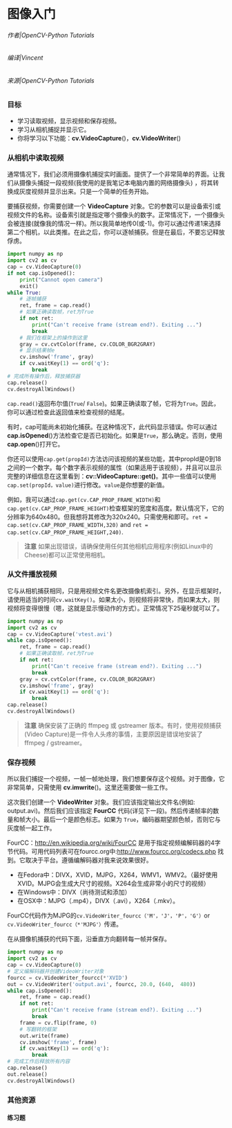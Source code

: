 # 图像入门

###### 作者|OpenCV-Python Tutorials 
###### 编译|Vincent
###### 来源|OpenCV-Python Tutorials 

### 目标
- 学习读取视频，显示视频和保存视频。
- 学习从相机捕捉并显示它。
- 你将学习以下功能：**cv.VideoCapture**()，**cv.VideoWriter**()

### 从相机中读取视频

通常情况下，我们必须用摄像机捕捉实时画面。提供了一个非常简单的界面。让我们从摄像头捕捉一段视频(我使用的是我笔记本电脑内置的网络摄像头) ，将其转换成灰度视频并显示出来。只是一个简单的任务开始。

要捕获视频，你需要创建一个 **VideoCapture** 对象。它的参数可以是设备索引或视频文件的名称。设备索引就是指定哪个摄像头的数字。正常情况下，一个摄像头会被连接(就像我的情况一样)。所以我简单地传0(或-1)。你可以通过传递1来选择第二个相机，以此类推。在此之后，你可以逐帧捕获。但是在最后，不要忘记释放俘虏。

```python
import numpy as np
import cv2 as cv
cap = cv.VideoCapture(0)
if not cap.isOpened():
    print("Cannot open camera")
    exit()
while True:
    # 逐帧捕获
    ret, frame = cap.read()
    # 如果正确读取帧，ret为True
    if not ret:
        print("Can't receive frame (stream end?). Exiting ...")
        break
    # 我们在框架上的操作到这里
    gray = cv.cvtColor(frame, cv.COLOR_BGR2GRAY)
    # 显示结果帧e
    cv.imshow('frame', gray)
    if cv.waitKey(1) == ord('q'):
        break
# 完成所有操作后，释放捕获器
cap.release()
cv.destroyAllWindows()
```

`cap.read()`返回布尔值(`True`/ `False`)。如果正确读取了帧，它将为`True`。因此，你可以通过检查此返回值来检查视频的结尾。

有时，cap可能尚未初始化捕获。在这种情况下，此代码显示错误。你可以通过**cap.isOpened**()方法检查它是否已初始化。如果是`True`，那么确定。否则，使用**cap.open**()打开它。

你还可以使用`cap.get(propId)`方法访问该视频的某些功能，其中propId是0到18之间的一个数字。每个数字表示视频的属性（如果适用于该视频），并且可以显示完整的详细信息在这里看到：**cv::VideoCapture::get()**。其中一些值可以使用`cap.set(propId，value)`进行修改。`value`是你想要的新值。

例如，我可以通过`cap.get(cv.CAP_PROP_FRAME_WIDTH)`和`cap.get(cv.CAP_PROP_FRAME_HEIGHT)`检查框架的宽度和高度。默认情况下，它的分辨率为640x480。但我想将其修改为320x240。只需使用和即可。`ret = cap.set(cv.CAP_PROP_FRAME_WIDTH,320)` and `ret = cap.set(cv.CAP_PROP_FRAME_HEIGHT,240)`.

> **注意**
  如果出现错误，请确保使用任何其他相机应用程序(例如Linux中的Cheese)都可以正常使用相机。

### 从文件播放视频

它与从相机捕获相同，只是用视频文件名更改摄像机索引。另外，在显示框架时，请使用适当的时间`cv.waitKey()`。如果太小，则视频将非常快，而如果太大，则视频将变得很慢（嗯，这就是显示慢动作的方式）。正常情况下25毫秒就可以了。

```python
import numpy as np
import cv2 as cv
cap = cv.VideoCapture('vtest.avi')
while cap.isOpened():
    ret, frame = cap.read()
    # 如果正确读取帧，ret为True
    if not ret:
        print("Can't receive frame (stream end?). Exiting ...")
        break
    gray = cv.cvtColor(frame, cv.COLOR_BGR2GRAY)
    cv.imshow('frame', gray)
    if cv.waitKey(1) == ord('q'):
        break
cap.release()
cv.destroyAllWindows()
```

> **注意**
确保安装了正确的 ffmpeg 或 gstreamer 版本。有时，使用视频捕获(Video Capture)是一件令人头疼的事情，主要原因是错误地安装了 ffmpeg / gstreamer。

### 保存视频
所以我们捕捉一个视频，一帧一帧地处理，我们想要保存这个视频。对于图像，它非常简单，只需使用 **cv.imwrite**()。这里还需要做一些工作。

这次我们创建一个 **VideoWriter** 对象。我们应该指定输出文件名(例如: output.avi)。然后我们应该指定 **FourCC** 代码(详见下一段)。然后传递帧率的数量和帧大小。最后一个是颜色标志。如果为 `True`，编码器期望颜色帧，否则它与灰度帧一起工作。

FourCC：http://en.wikipedia.org/wiki/FourCC 是用于指定视频编解码器的4字节代码。可用代码列表可在fourcc.org中:http://www.fourcc.org/codecs.php 找到。它取决于平台。遵循编解码器对我来说效果很好。

- 在Fedora中：DIVX，XVID，MJPG，X264，WMV1，WMV2。（最好使用XVID。MJPG会生成大尺寸的视频。X264会生成非常小的尺寸的视频）
- 在Windows中：DIVX（尚待测试和添加）
- 在OSX中：MJPG（.mp4），DIVX（.avi），X264（.mkv）。

FourCC代码作为MJPG的`cv.VideoWriter_fourcc（'M'，'J'，'P'，'G'）`or `cv.VideoWriter_fourcc（*'MJPG'）`传递。

在从摄像机捕获的代码下面，沿垂直方向翻转每一帧并保存。

```python
import numpy as np
import cv2 as cv
cap = cv.VideoCapture(0)
# 定义编解码器并创建VideoWriter对象
fourcc = cv.VideoWriter_fourcc(*'XVID')
out = cv.VideoWriter('output.avi', fourcc, 20.0, (640,  480))
while cap.isOpened():
    ret, frame = cap.read()
    if not ret:
        print("Can't receive frame (stream end?). Exiting ...")
        break
    frame = cv.flip(frame, 0)
    # 写翻转的框架
    out.write(frame)
    cv.imshow('frame', frame)
    if cv.waitKey(1) == ord('q'):
        break
# 完成工作后释放所有内容
cap.release()
out.release()
cv.destroyAllWindows()
```

### 其他资源

#### 练习题